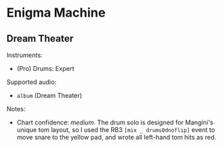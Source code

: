 # Enigma Machine

## Dream Theater

Instruments:

  * (Pro) Drums: Expert

Supported audio:

  * `album` (Dream Theater)

Notes:

  * Chart confidence: *medium*. The drum solo is designed for Mangini's unique
    tom layout, so I used the RB3 `[mix _ drums0dnoflip]` event to move snare
    to the yellow pad, and wrote all left-hand tom hits as red.
